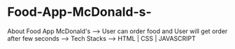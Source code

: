 # Food-App-McDonald-s-
About Food App McDonald's --> User can order food and User will  get order after few seconds --> Tech Stacks --> HTML | CSS | JAVASCRIPT
